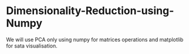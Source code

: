 # Dimensionality-Reduction-using-Numpy

We will use PCA only using numpy for matrices operations and matplotlib for sata visualisation.
